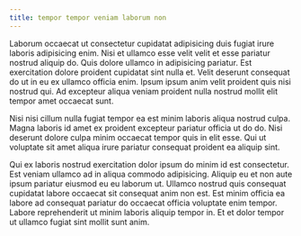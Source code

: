 ```yaml
---
title: tempor tempor veniam laborum non
---
```


Laborum occaecat ut consectetur cupidatat adipisicing duis fugiat irure laboris adipisicing enim. Nisi et ullamco esse velit velit et esse pariatur nostrud aliquip do. Quis dolore ullamco in adipisicing pariatur. Est exercitation dolore proident cupidatat sint nulla et. Velit deserunt consequat do ut in eu ex ullamco officia enim. Ipsum ipsum anim velit proident quis nisi nostrud qui. Ad excepteur aliqua veniam proident nulla nostrud mollit elit tempor amet occaecat sunt.

Nisi nisi cillum nulla fugiat tempor ea est minim laboris aliqua nostrud culpa. Magna laboris id amet ex proident excepteur pariatur officia ut do do. Nisi deserunt dolore culpa minim occaecat tempor quis in elit esse. Qui ut voluptate sit amet aliqua irure pariatur consequat proident ea aliquip sint.

Qui ex laboris nostrud exercitation dolor ipsum do minim id est consectetur. Est veniam ullamco ad in aliqua commodo adipisicing. Aliquip eu et non aute ipsum pariatur eiusmod eu eu laborum ut. Ullamco nostrud quis consequat cupidatat labore occaecat sit consequat anim non est. Est minim officia ea labore ad consequat pariatur do occaecat officia voluptate enim tempor. Labore reprehenderit ut minim laboris aliquip tempor in. Et et dolor tempor ut ullamco fugiat sint mollit sunt anim.